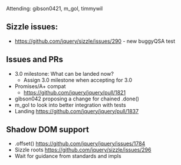 Attending: gibson0421, m_gol, timmywil

## Sizzle issues:
* https://github.com/jquery/sizzle/issues/290 - new buggyQSA test

## Issues and PRs
* 3.0 milestone: What can be landed now?
  - Assign 3.0 milestone when accepting for 3.0
* Promises/A+ compat
  - https://github.com/jquery/jquery/pull/1821
* gibson042 proposing a change for chained .done()
* m_gol to look into better integration with tests
* Landing https://github.com/jquery/jquery/pull/1837

## Shadow DOM support
* .offset() https://github.com/jquery/jquery/issues/1784
* Sizzle roots https://github.com/jquery/sizzle/issues/296
* Wait for guidance from standards and impls
